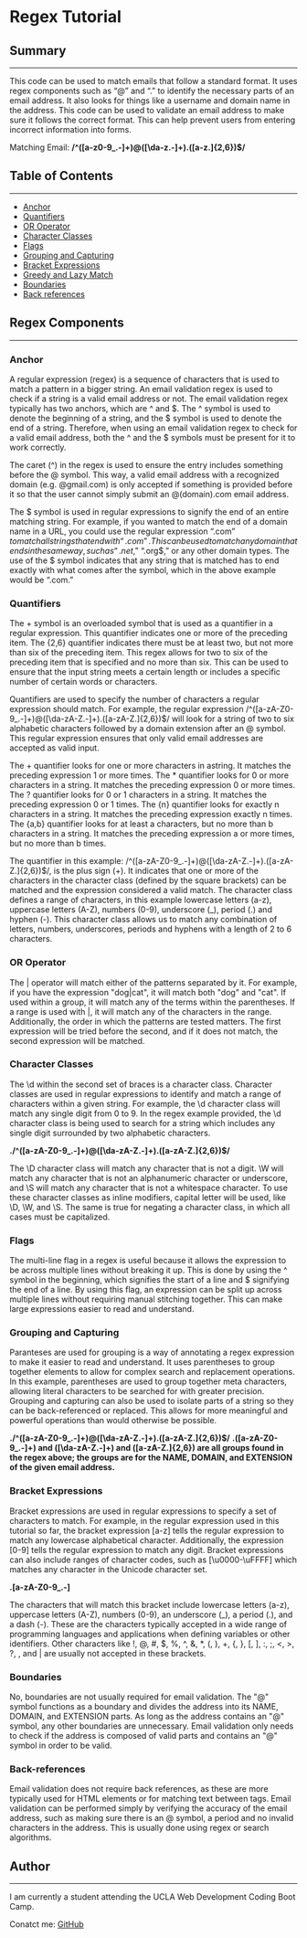 # Regex Tutorial 

## Summary
***
This code can be used to match emails that follow a standard format. It uses regex components such as “@” and “.” to identify the necessary parts of an email address. It also looks for things like a username and domain name in the address. This code can be used to validate an email address to make sure it follows the correct format. This can help prevent users from entering incorrect information into forms.

Matching Email:
**/^([a-z0-9_\.-]+)@([\da-z\.-]+)\.([a-z\.]{2,6})$/**

## Table of Contents
***
+ [Anchor](#Anchor)
+ [Quantifiers](#Quantifiers)
+ [OR Operator](#OR-Operator)
+ [Character Classes](#Character-Classes)
+ [Flags](#Flags)
+ [Grouping and Capturing](#Grouping-And-Capturing)
+ [Bracket Expressions](#Bracket-Expressions)
+ [Greedy and Lazy Match](#Greedy-And-Lazy-Match)
+ [Boundaries](#Boundaries)
+ [Back references](#Back-references)

## Regex Components
***
### Anchor
A regular expression (regex) is a sequence of characters that is used to match a pattern in a bigger string. An email validation regex is used to check if a string is a valid email address or not. The email validation regex typically has two anchors, which are ^ and $. The ^ symbol is used to denote the beginning of a string, and the $ symbol is used to denote the end of a string. Therefore, when using an email validation regex to check for a valid email address, both the ^ and the $ symbols must be present for it to work correctly.

The caret (^) in the regex is used to ensure the entry includes something before the @ symbol. This way, a valid email address with a recognized domain (e.g. @gmail.com) is only accepted if something is provided before it so that the user cannot simply submit an @(domain).com email address.

The $ symbol is used in regular expressions to signify the end of an entire matching string. For example, if you wanted to match the end of a domain name in a URL, you could use the regular expression “.com$” to match all strings that end with “.com”. This can be used to match any domain that ends in the same way, such as “.net$,” “.org$,” or any other domain types. The use of the $ symbol indicates that any string that is matched has to end exactly with what comes after the symbol, which in the above example would be “.com.”

### Quantifiers
The + symbol is an overloaded symbol that is used as a quantifier in a regular expression. This quantifier indicates one or more of the preceding item. The {2,6} quantifier indicates there must be at least two, but not more than six of the preceding item. This regex allows for two to six of the preceding item that is specified and no more than six. This can be used to ensure that the input string meets a certain length or includes a specific number of certain words or characters.

Quantifiers are used to specify the number of characters a regular expression should match. For example, the regular expression /^([a-zA-Z0-9_.-]+)@([\da-zA-Z.-]+).([a-zA-Z.]{2,6})$/ will look for a string of two to six alphabetic characters followed by a domain extension after an @ symbol. This regular expression ensures that only valid email addresses are accepted as valid input.

The + quantifier looks for one or more characters in astring. It matches the preceding expression 1 or more times. The * quantifier looks for 0 or more characters in a string. It matches the preceding expression 0 or more times. The ? quantifier looks for 0 or 1 characters in a string. It matches the preceding expression 0 or 1 times. The {n} quantifier looks for exactly n characters in a string. It matches the preceding expression exactly n times. The {a,b} quantifier looks for at least a characters, but no more than b characters in a string. It matches the preceding expression a or more times, but no more than b times.


The quantifier in this example: /^([a-zA-Z0-9_.-]+)@([\da-zA-Z.-]+).([a-zA-Z.]{2,6})$/, is the plus sign (+). It indicates that one or more of the characters in the character class (defined by the square brackets) can be matched and the expression considered a valid match. The character class defines a range of characters, in this example lowercase letters (a-z), uppercase letters (A-Z), numbers (0-9), underscore (_), period (.) and hyphen (-). This character class allows us to match any combination of letters, numbers, underscores, periods and hyphens with a length of 2 to 6 characters.

### OR Operator
The | operator will match either of the patterns separated by it. For example, if you have the expression "dog|cat", it will match both "dog" and "cat". If used within a group, it will match any of the terms within the parentheses. If a range is used with |, it will match any of the characters in the range. Additionally, the order in which the patterns are tested matters. The first expression will be tried before the second, and if it does not match, the second expression will be matched.

### Character Classes
The \d within the second set of braces is a character class. Character classes are used in regular expressions to identify and match a range of characters within a given string. For example, the \d character class will match any single digit from 0 to 9. In the regex example provided, the \d character class is being used to search for a string which includes any single digit surrounded by two alphabetic characters.

**./^([a-zA-Z0-9_.-]+)@([\da-zA-Z.-]+).([a-zA-Z.]{2,6})$/**


The \D character class will match any character that is not a digit. \W will match any character that is not an alphanumeric character or underscore, and \S will match any character that is not a whitespace character. To use these character classes as inline modifiers, capital letter will be used, like \D, \W, and \S. The same is true for negating a character class, in which all cases must be capitalized.

### Flags
The multi-line flag in a regex is useful because it allows the expression to be across multiple lines without breaking it up. This is done by using the ^ symbol in the beginning, which signifies the start of a line and $ signifying the end of a line. By using this flag, an expression can be split up across multiple lines without requiring manual stitching together. This can make large expressions easier to read and understand.

### Grouping and Capturing
Paranteses are used for grouping is a way of annotating a regex expression to make it easier to read and understand. It uses parentheses to group together elements to allow for complex search and replacement operations. In this example, parentheses are used to group together meta characters, allowing literal characters to be searched for with greater precision. Grouping and capturing can also be used to isolate parts of a string so they can be back-referenced or replaced. This allows for more meaningful and powerful operations than would otherwise be possible.

**./^([a-zA-Z0-9_.-]+)@([\da-zA-Z.-]+).([a-zA-Z.]{2,6})$/**
**.([a-zA-Z0-9_.-]+) and ([\da-zA-Z.-]+) and ([a-zA-Z.]{2,6}) are all groups found in the regex above; the groups are for the NAME, DOMAIN, and EXTENSION of the given email address.**

### Bracket Expressions
Bracket expressions are used in regular expressions to specify a set of characters to match. For example, in the regular expression used in this tutorial so far, the bracket expression [a-z] tells the regular expression to match any lowercase alphabetical character. Additionally, the expression [0-9] tells the regular expression to match any digit. Bracket expressions can also include ranges of character codes, such as [\u0000-\uFFFF] which matches any character in the Unicode character set.

**.[a-zA-Z0-9_.-]**

The characters that will match this bracket include lowercase letters (a-z), uppercase letters (A-Z), numbers (0-9), an underscore (_), a period (.), and a dash (-). These are the characters typically accepted in a wide range of programming languages and applications when defining variables or other identifiers. Other characters like !, @, #, $, %, ^, &, *, (, ), +, {, }, [, ], :, ;, <, >, ?, \, and | are usually not accepted in these brackets.

### Boundaries
No, boundaries are not usually required for email validation. The "@" symbol functions as a boundary and divides the address into its NAME, DOMAIN, and EXTENSION parts. As long as the address contains an "@" symbol, any other boundaries are unnecessary. Email validation only needs to check if the address is composed of valid parts and contains an "@" symbol in order to be valid.

### Back-references
Email validation does not require back references, as these are more typically used for HTML elements or for matching text between tags. Email validation can be performed simply by verifying the accuracy of the email address, such as making sure there is an @ symbol, a period and no invalid characters in the address. This is usually done using regex or search algorithms.


## Author
***
I am currently a student attending the UCLA Web Development Coding Boot Camp.

Conatct me:
[GitHub](https://github.com/LatinLady)
